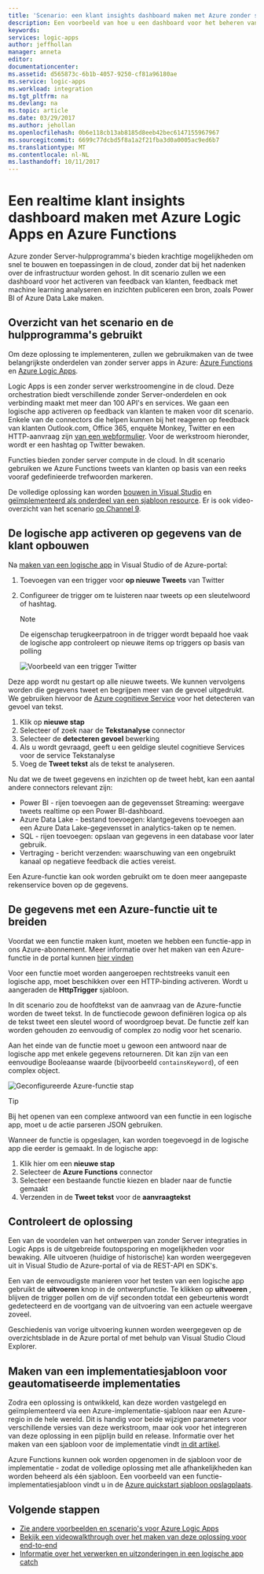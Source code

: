 ```yaml
---
title: 'Scenario: een klant insights dashboard maken met Azure zonder server | Microsoft Docs'
description: Een voorbeeld van hoe u een dashboard voor het beheren van feedback van klanten, sociale gegevens en meer met Azure Logic Apps en Azure Functions kunt samenstellen.
keywords: 
services: logic-apps
author: jeffhollan
manager: anneta
editor: 
documentationcenter: 
ms.assetid: d565873c-6b1b-4057-9250-cf81a96180ae
ms.service: logic-apps
ms.workload: integration
ms.tgt_pltfrm: na
ms.devlang: na
ms.topic: article
ms.date: 03/29/2017
ms.author: jehollan
ms.openlocfilehash: 0b6e118cb13ab8185d8eeb42bec6147155967967
ms.sourcegitcommit: 6699c77dcbd5f8a1a2f21fba3d0a0005ac9ed6b7
ms.translationtype: MT
ms.contentlocale: nl-NL
ms.lasthandoff: 10/11/2017
---
```

# <a name="create-a-real-time-customer-insights-dashboard-with-azure-logic-apps-and-azure-functions"></a>Een realtime klant insights dashboard maken met Azure Logic Apps en Azure Functions

Azure zonder Server-hulpprogramma's bieden krachtige mogelijkheden om snel te bouwen en toepassingen in de cloud, zonder dat bij het nadenken over de infrastructuur worden gehost.  In dit scenario zullen we een dashboard voor het activeren van feedback van klanten, feedback met machine learning analyseren en inzichten publiceren een bron, zoals Power BI of Azure Data Lake maken.

## <a name="overview-of-the-scenario-and-tools-used"></a>Overzicht van het scenario en de hulpprogramma's gebruikt

Om deze oplossing te implementeren, zullen we gebruikmaken van de twee belangrijkste onderdelen van zonder server apps in Azure: [Azure Functions](https://azure.microsoft.com/services/functions/) en [Azure Logic Apps](https://azure.microsoft.com/services/logic-apps/).

Logic Apps is een zonder server werkstroomengine in de cloud.  Deze orchestration biedt verschillende zonder Server-onderdelen en ook verbinding maakt met meer dan 100 API's en services.  We gaan een logische app activeren op feedback van klanten te maken voor dit scenario.  Enkele van de connectors die helpen kunnen bij het reageren op feedback van klanten Outlook.com, Office 365, enquête Monkey, Twitter en een HTTP-aanvraag zijn [van een webformulier](https://blogs.msdn.microsoft.com/logicapps/2017/01/30/calling-a-logic-app-from-an-html-form/).  Voor de werkstroom hieronder, wordt er een hashtag op Twitter bewaken.

Functies bieden zonder server compute in de cloud.  In dit scenario gebruiken we Azure Functions tweets van klanten op basis van een reeks vooraf gedefinieerde trefwoorden markeren.

De volledige oplossing kan worden [bouwen in Visual Studio](logic-apps-deploy-from-vs.md) en [geïmplementeerd als onderdeel van een sjabloon resource](logic-apps-create-deploy-template.md).  Er is ook video-overzicht van het scenario [op Channel 9](http://aka.ms/logicappsdemo).

## <a name="build-the-logic-app-to-trigger-on-customer-data"></a>De logische app activeren op gegevens van de klant opbouwen

Na [maken van een logische app](logic-apps-create-a-logic-app.md) in Visual Studio of de Azure-portal:

1. Toevoegen van een trigger voor **op nieuwe Tweets** van Twitter
2. Configureer de trigger om te luisteren naar tweets op een sleutelwoord of hashtag.

   > [!NOTE]
   > De eigenschap terugkeerpatroon in de trigger wordt bepaald hoe vaak de logische app controleert op nieuwe items op triggers op basis van polling

   ![Voorbeeld van een trigger Twitter][1]

Deze app wordt nu gestart op alle nieuwe tweets.  We kunnen vervolgens worden die gegevens tweet en begrijpen meer van de gevoel uitgedrukt.  We gebruiken hiervoor de [Azure cognitieve Service](https://azure.microsoft.com/services/cognitive-services/) voor het detecteren van gevoel van tekst.

1. Klik op **nieuwe stap**
1. Selecteer of zoek naar de **Tekstanalyse** connector
1. Selecteer de **detecteren gevoel** bewerking
1. Als u wordt gevraagd, geeft u een geldige sleutel cognitieve Services voor de service Tekstanalyse
1. Voeg de **Tweet tekst** als de tekst te analyseren.

Nu dat we de tweet gegevens en inzichten op de tweet hebt, kan een aantal andere connectors relevant zijn:
* Power BI - rijen toevoegen aan de gegevensset Streaming: weergave tweets realtime op een Power BI-dashboard.
* Azure Data Lake - bestand toevoegen: klantgegevens toevoegen aan een Azure Data Lake-gegevensset in analytics-taken op te nemen.
* SQL - rijen toevoegen: opslaan van gegevens in een database voor later gebruik.
* Vertraging - bericht verzenden: waarschuwing van een ongebruikt kanaal op negatieve feedback die acties vereist.

Een Azure-functie kan ook worden gebruikt om te doen meer aangepaste rekenservice boven op de gegevens.

## <a name="enriching-the-data-with-an-azure-function"></a>De gegevens met een Azure-functie uit te breiden

Voordat we een functie maken kunt, moeten we hebben een functie-app in ons Azure-abonnement.  Meer informatie over het maken van een Azure-functie in de portal kunnen [hier vinden](../azure-functions/functions-create-first-azure-function-azure-portal.md)

Voor een functie moet worden aangeroepen rechtstreeks vanuit een logische app, moet beschikken over een HTTP-binding activeren.  Wordt u aangeraden de **HttpTrigger** sjabloon.

In dit scenario zou de hoofdtekst van de aanvraag van de Azure-functie worden de tweet tekst.  In de functiecode gewoon definiëren logica op als de tekst tweet een sleutel woord of woordgroep bevat.  De functie zelf kan worden gehouden zo eenvoudig of complex zo nodig voor het scenario.

Aan het einde van de functie moet u gewoon een antwoord naar de logische app met enkele gegevens retourneren.  Dit kan zijn van een eenvoudige Booleaanse waarde (bijvoorbeeld `containsKeyword`), of een complex object.

![Geconfigureerde Azure-functie stap][2]

> [!TIP]
> Bij het openen van een complexe antwoord van een functie in een logische app, moet u de actie parseren JSON gebruiken.

Wanneer de functie is opgeslagen, kan worden toegevoegd in de logische app die eerder is gemaakt.  In de logische app:

1. Klik hier om een **nieuwe stap**
1. Selecteer de **Azure Functions** connector
1. Selecteer een bestaande functie kiezen en blader naar de functie gemaakt
1. Verzenden in de **Tweet tekst** voor de **aanvraagtekst**

## <a name="running-and-monitoring-the-solution"></a>Controleert de oplossing

Een van de voordelen van het ontwerpen van zonder Server integraties in Logic Apps is de uitgebreide foutopsporing en mogelijkheden voor bewaking.  Alle uitvoeren (huidige of historische) kan worden weergegeven uit in Visual Studio de Azure-portal of via de REST-API en SDK's.

Een van de eenvoudigste manieren voor het testen van een logische app gebruikt de **uitvoeren** knop in de ontwerpfunctie.  Te klikken op **uitvoeren** , blijven de trigger pollen om de vijf seconden totdat een gebeurtenis wordt gedetecteerd en de voortgang van de uitvoering van een actuele weergave zoveel.

Geschiedenis van vorige uitvoering kunnen worden weergegeven op de overzichtsblade in de Azure portal of met behulp van Visual Studio Cloud Explorer.

## <a name="creating-a-deployment-template-for-automated-deployments"></a>Maken van een implementatiesjabloon voor geautomatiseerde implementaties

Zodra een oplossing is ontwikkeld, kan deze worden vastgelegd en geïmplementeerd via een Azure-implementatie-sjabloon naar een Azure-regio in de hele wereld.  Dit is handig voor beide wijzigen parameters voor verschillende versies van deze werkstroom, maar ook voor het integreren van deze oplossing in een pijplijn build en release.  Informatie over het maken van een sjabloon voor de implementatie vindt [in dit artikel](logic-apps-create-deploy-template.md).

Azure Functions kunnen ook worden opgenomen in de sjabloon voor de implementatie - zodat de volledige oplossing met alle afhankelijkheden kan worden beheerd als één sjabloon.  Een voorbeeld van een functie-implementatiesjabloon vindt u in de [Azure quickstart sjabloon opslagplaats](https://github.com/Azure/azure-quickstart-templates/tree/master/101-function-app-create-dynamic).

## <a name="next-steps"></a>Volgende stappen

* [Zie andere voorbeelden en scenario's voor Azure Logic Apps](logic-apps-examples-and-scenarios.md)
* [Bekijk een videowalkthrough over het maken van deze oplossing voor end-to-end](http://aka.ms/logicappsdemo)
* [Informatie over het verwerken en uitzonderingen in een logische app catch](logic-apps-exception-handling.md)

<!-- Image References -->
[1]: ./media/logic-apps-scenario-social-serverless/twitter.png
[2]: ./media/logic-apps-scenario-social-serverless/function.png